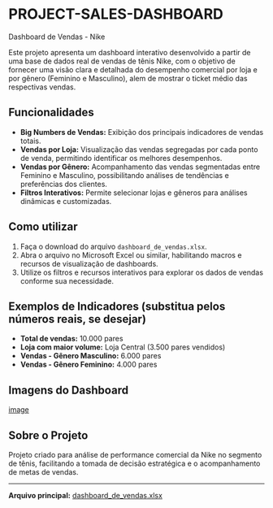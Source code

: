 # PROJECT-SALES-DASHBOARD

Dashboard de Vendas - Nike

Este projeto apresenta um dashboard interativo desenvolvido a partir de uma base de dados real de vendas de tênis Nike, com o objetivo de fornecer uma visão clara e detalhada do desempenho comercial por loja e por gênero (Feminino e Masculino), alem de mostrar o ticket médio das respectivas vendas.

## Funcionalidades

- **Big Numbers de Vendas:** Exibição dos principais indicadores de vendas totais.
- **Vendas por Loja:** Visualização das vendas segregadas por cada ponto de venda, permitindo identificar os melhores desempenhos.
- **Vendas por Gênero:** Acompanhamento das vendas segmentadas entre Feminino e Masculino, possibilitando análises de tendências e preferências dos clientes.
- **Filtros Interativos:** Permite selecionar lojas e gêneros para análises dinâmicas e customizadas.

## Como utilizar

1. Faça o download do arquivo `dashboard_de_vendas.xlsx`.
2. Abra o arquivo no Microsoft Excel ou similar, habilitando macros e recursos de visualização de dashboards.
3. Utilize os filtros e recursos interativos para explorar os dados de vendas conforme sua necessidade.

## Exemplos de Indicadores (substitua pelos números reais, se desejar)

- **Total de vendas:** 10.000 pares
- **Loja com maior volume:** Loja Central (3.500 pares vendidos)
- **Vendas - Gênero Masculino:** 6.000 pares
- **Vendas - Gênero Feminino:** 4.000 pares

## Imagens do Dashboard

[image](https://github.com/user-attachments/assets/a77ab1d1-6e23-484e-ab4c-4c4c366d76cd)

## Sobre o Projeto

Projeto criado para análise de performance comercial da Nike no segmento de tênis, facilitando a tomada de decisão estratégica e o acompanhamento de metas de vendas.

---

**Arquivo principal:** [dashboard_de_vendas.xlsx](dashboard_de_vendas.xlsx)
